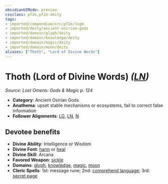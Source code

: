 ```yaml
---
obsidianUIMode: preview
cssclass: pf2e,pf2e-deity
tags:
- imported/compendium/src/pf2e/logm
- imported/deity/ancient-osirian-gods
- imported/domain/glyph/deity
- imported/domain/knowledge/deity
- imported/domain/magic/deity
- imported/domain/moon/deity
aliases: ["Thoth", "Lord of Divine Words"]
---
```

# Thoth (Lord of Divine Words) *([LN](lawful-neutral-b1.md))*  
*Source: Lost Omens: Gods & Magic p. 124*  

- **Category**: Ancient Osirian Gods
- **Anathema**: upset stable mechanisms or ecosystems, fail to correct false information
- **Follower Alignments**: [LG](lawful-goo-b1.md), [LN](lawful-neutral-b1.md), [N](neutral-b1.md)

## Devotee benefits

- **Divine Ability**: Intelligence or Wisdom
- **Divine Font**: [harm](../../spells/harm.md) or [heal](../../spells/heal.md)
- **Divine Skill**: Arcana
- **Favored Weapon**: [sickle](../../equipment/items/sickle.md)
- **Domains**: [glyph](../domains.md#Glyph), [knowledge](../domains.md#Knowledge), [magic](../domains.md#Magic), [moon](../domains.md#Moon)
- **Cleric Spells**: 1st: message rune; 2nd: [comprehend language](../../spells/comprehend-language.md); 3rd: [secret page](../../spells/secret-page.md)